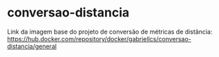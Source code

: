 # conversao-distancia

Link da imagem base do projeto de conversão de métricas de distância:
https://hub.docker.com/repository/docker/gabriellcs/conversao-distancia/general